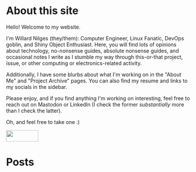 # About this site

Hello! Welcome to my website.

I'm Willard Nilges (they/them): Computer Engineer, Linux Fanatic, DevOps goblin,
and Shiny Object Enthusiast. Here, you will find lots of opinions about technology,
no-nonsense guides, absolute nonsense guides, and occasional notes I write as I
stumble my way through this-or-that project, issue, or other computing or
electronics-related activity.

Additionally, I have some blurbs about what I'm working on in the "About Me" and
"Project Archive" pages. You can also find my resume and links to my socials in
the sidebar.

Please enjoy, and if you find anything I'm working on interesting, feel free to
reach out on Mastodon or LinkedIn (I check the former _substantially_ more than
I check the latter).

Oh, and feel free to take one :)

<div class="eightyEightByThirtyOne">
    <a href="https://nilges.me/"><img src="res/wilnil_takeone.gif" style="width:88px; height:31px;"></a>
</div>


# Posts
